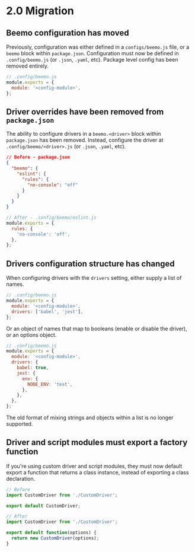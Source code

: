 # 2.0 Migration

## Beemo configuration has moved

Previously, configuration was either defined in a `configs/beemo.js` file, or a `beemo` block within
`package.json`. Configuration must now be defined in `.config/beemo.js` (or `.json`, `.yaml`, etc).
Package level config has been removed entirely.

```js
// .config/beemo.js
module.exports = {
  module: '<config-module>',
};
```

## Driver overrides have been removed from `package.json`

The ability to configure drivers in a `beemo.<driver>` block within `package.json` has been removed.
Instead, configure the driver at `.config/beemo/<driver>.js` (or `.json`, `.yaml`, etc).

```json
// Before - package.json
{
  "beemo": {
    "eslint": {
      "rules": {
        "no-console": "off"
      }
    }
  }
}
```

```js
// After - .config/beemo/eslint.js
module.exports = {
  rules: {
    'no-console': 'off',
  },
};
```

## Drivers configuration structure has changed

When configuring drivers with the `drivers` setting, either supply a list of names.

```js
// .config/beemo.js
module.exports = {
  module: '<config-module>',
  drivers: ['babel', 'jest'],
};
```

Or an object of names that map to booleans (enable or disable the driver), or an options object.

```js
// .config/beemo.js
module.exports = {
  module: '<config-module>',
  drivers: {
    babel: true,
    jest: {
      env: {
        NODE_ENV: 'test',
      },
    },
  },
};
```

The old format of mixing strings and objects within a list is no longer supported.

## Driver and script modules must export a factory function

If you're using custom driver and script modules, they must now default export a function that
returns a class instance, instead of exporting a class declaration.

```ts
// Before
import CustomDriver from './CustomDriver';

export default CustomDriver;
```

```ts
// After
import CustomDriver from './CustomDriver';

export default function(options) {
  return new CustomDriver(options);
}
```
